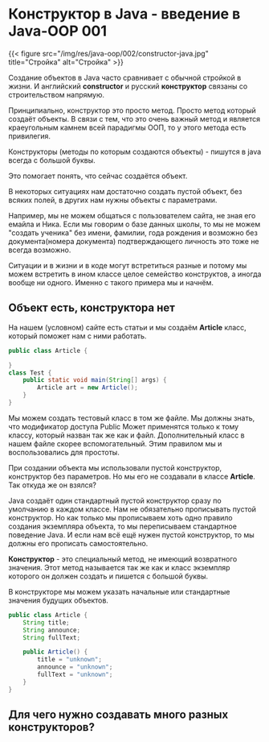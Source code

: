# Конструктор в Java - введение в Java-OOP 001

{{< figure src="/img/res/java-oop/002/constructor-java.jpg" title="Стройка" alt="Стройка" >}}

Создание объектов в Java часто сравнивает с обычной стройкой в жизни. И английский **constructor** и русский **конструктор** связаны со строительством напрямую. 

Принципиально, конструктор это просто метод. Просто метод который создаёт объекты. В связи с тем, что это очень важный метод и является краеугольным камнем всей парадигмы ООП, то у этого метода есть привилегия.

Конструкторы (методы по которым создаются объекты) - пишутся в java всегда с большой буквы.
 
Это помогает понять, что сейчас создаётся объект. 
 
В некоторых ситуациях нам достаточно создать пустой объект, без всяких полей, в других нам нужны объекты с параметрами. 
 
Например, мы не можем общаться с пользователем сайта, не зная его емайла и Ника. Если мы говорим о базе данных школы, то мы не можем "создать ученика" без имени, фамилии, года рождения и возможно без документа(номера документа) подтверждающего личность это тоже не всегда возможно. 
 
 Ситуации и в жизни и в коде могут встретиться разные и потому мы можем встретить в ином классе целое семейство конструктов, а иногда вообще ни одного. Именно с такого примера мы и начнём.
 
## Объект есть, конструктора нет
 
На нашем (условном) сайте есть статьи и мы создаём **Article** класс, который поможет нам с ними работать. 
 
```Java
public class Article {

}
class Test {
    public static void main(String[] args) {
        Article art = new Article();
    }
}
```

Мы можем создать тестовый класс в том же файле. Мы должны знать, что модификатор доступа Public Может применятся только к тому классу, который назван так же как и файл. Дополнительный класс в нашем файле скорее вспомогательный. Этим правилом мы и воспользовались для простоты. 

При создании объекта мы использовали пустой конструктор, конструктор без параметров. Но мы его не создавали в классе **Article**. Так откуда же он взялся?

Java создаёт один стандартный пустой конструктор сразу по умолчанию в каждом классе. Нам не обязательно прописывать пустой конструктор. Но как только мы прописываем хоть одно правило создания экземпляра объекта, то мы переписываем стандартное поведение Java. И если нам всё ещё нужен пустой конструктор, то мы должны его прописать самостоятельно. 

**Конструктор** - это специальный метод, не имеющий возвратного значения. Этот метод называется так же как и класс экземпляр которого он должен создать и пишется с большой буквы. 

В конструкторе мы можем указать начальные или стандартные значения будущих объектов.

```Java
public class Article {
    String title;
    String announce;
    String fullText;

    public Article() {
        title = "unknown";
        announce = "unknown";
        fullText = "unknown";
    }
}
```

## Для чего нужно создавать много разных конструкторов?